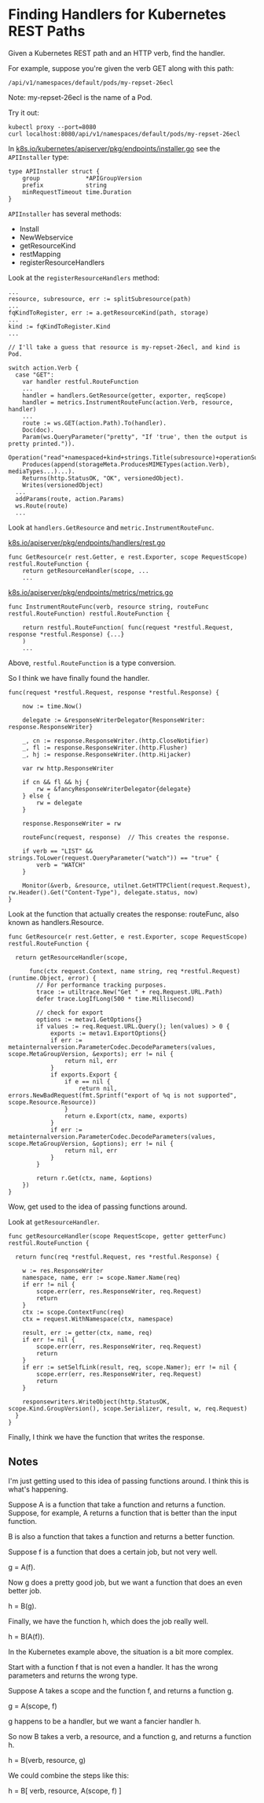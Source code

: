 # Finding Handlers for Kubernetes REST Paths

Given a Kubernetes REST path and an HTTP verb, find the handler.

For example, suppose you're given the verb GET along with this path:

    /api/v1/namespaces/default/pods/my-repset-26ecl

Note: my-repset-26ecl is the name of a Pod.

Try it out:

    kubectl proxy --port=8080
    curl localhost:8080/api/v1/namespaces/default/pods/my-repset-26ecl

In
[k8s.io/kubernetes/apiserver/pkg/endpoints/installer.go](https://github.com/kubernetes/apiserver/blob/51bebaffa01be9dc28195140da276c2f39a10cd4/pkg/endpoints/installer.go)
see the `APIInstaller` type:

    type APIInstaller struct {
	    group             *APIGroupVersion
	    prefix            string
	    minRequestTimeout time.Duration
	}

`APIInstaller` has several methods:

* Install
* NewWebservice
* getResourceKind
* restMapping
* registerResourceHandlers

Look at the `registerResourceHandlers` method:

    ...
    resource, subresource, err := splitSubresource(path)
    ...
    fqKindToRegister, err := a.getResourceKind(path, storage)
	...
	kind := fqKindToRegister.Kind
    ...

    // I'll take a guess that resource is my-repset-26ecl, and kind is Pod.

    switch action.Verb {
	  case "GET":
        var handler restful.RouteFunction
		...
        handler = handlers.GetResource(getter, exporter, reqScope)
        handler = metrics.InstrumentRouteFunc(action.Verb, resource, handler)
        ...
        route := ws.GET(action.Path).To(handler).
        Doc(doc).
        Param(ws.QueryParameter("pretty", "If 'true', then the output is pretty printed.")).
        Operation("read"+namespaced+kind+strings.Title(subresource)+operationSuffix).
        Produces(append(storageMeta.ProducesMIMETypes(action.Verb), mediaTypes...)...).
        Returns(http.StatusOK, "OK", versionedObject).
        Writes(versionedObject)
      ...
      addParams(route, action.Params)
      ws.Route(route)
      ...

Look at `handlers.GetResource` and `metric.InstrumentRouteFunc`.

[k8s.io/apiserver/pkg/endpoints/handlers/rest.go](https://github.com/kubernetes/kubernetes/tree/2bb1e7581544b9bd059eafe6ac29775332e5a1d6/staging/src/k8s.io/apiserver/pkg/endpoints/handlers/rest.go)

    func GetResource(r rest.Getter, e rest.Exporter, scope RequestScope) restful.RouteFunction {
	    return getResourceHandler(scope, ...
        ...

[k8s.io/apiserver/pkg/endpoints/metrics/metrics.go](https://github.com/kubernetes/kubernetes/blob/3e3133bc596b48d78f3d0e6825de5ec7d96517eb/staging/src/k8s.io/apiserver/pkg/endpoints/metrics/metrics.go)

    func InstrumentRouteFunc(verb, resource string, routeFunc restful.RouteFunction) restful.RouteFunction {

	    return restful.RouteFunction( func(request *restful.Request, response *restful.Response) {...}
        )
        ...

Above, `restful.RouteFunction` is a type conversion.

So I think we have finally found the handler.


    func(request *restful.Request, response *restful.Response) {

		now := time.Now()

		delegate := &responseWriterDelegator{ResponseWriter: response.ResponseWriter}

		_, cn := response.ResponseWriter.(http.CloseNotifier)
		_, fl := response.ResponseWriter.(http.Flusher)
		_, hj := response.ResponseWriter.(http.Hijacker)

		var rw http.ResponseWriter

		if cn && fl && hj {
			rw = &fancyResponseWriterDelegator{delegate}
		} else {
			rw = delegate
		}

		response.ResponseWriter = rw

		routeFunc(request, response)  // This creates the response.

		if verb == "LIST" && strings.ToLower(request.QueryParameter("watch")) == "true" {
			verb = "WATCH"
		}

		Monitor(&verb, &resource, utilnet.GetHTTPClient(request.Request), rw.Header().Get("Content-Type"), delegate.status, now)
	}



Look at the function that actually creates the response: routeFunc, also known as handlers.Resource.

    func GetResource(r rest.Getter, e rest.Exporter, scope RequestScope) restful.RouteFunction {

	  return getResourceHandler(scope,

		  func(ctx request.Context, name string, req *restful.Request) (runtime.Object, error) {
			// For performance tracking purposes.
			trace := utiltrace.New("Get " + req.Request.URL.Path)
			defer trace.LogIfLong(500 * time.Millisecond)

			// check for export
			options := metav1.GetOptions{}
			if values := req.Request.URL.Query(); len(values) > 0 {
				exports := metav1.ExportOptions{}
				if err := metainternalversion.ParameterCodec.DecodeParameters(values, scope.MetaGroupVersion, &exports); err != nil {
					return nil, err
				}
				if exports.Export {
					if e == nil {
						return nil, errors.NewBadRequest(fmt.Sprintf("export of %q is not supported", scope.Resource.Resource))
					}
					return e.Export(ctx, name, exports)
				}
				if err := metainternalversion.ParameterCodec.DecodeParameters(values, scope.MetaGroupVersion, &options); err != nil {
					return nil, err
				}
			}

			return r.Get(ctx, name, &options)
		})
    }

Wow, get used to the idea of passing functions around.

Look at `getResourceHandler`.

    func getResourceHandler(scope RequestScope, getter getterFunc) restful.RouteFunction {

	  return func(req *restful.Request, res *restful.Response) {

		w := res.ResponseWriter
		namespace, name, err := scope.Namer.Name(req)
		if err != nil {
			scope.err(err, res.ResponseWriter, req.Request)
			return
		}
		ctx := scope.ContextFunc(req)
		ctx = request.WithNamespace(ctx, namespace)

		result, err := getter(ctx, name, req)
		if err != nil {
			scope.err(err, res.ResponseWriter, req.Request)
			return
		}
		if err := setSelfLink(result, req, scope.Namer); err != nil {
			scope.err(err, res.ResponseWriter, req.Request)
			return
		}

		responsewriters.WriteObject(http.StatusOK, scope.Kind.GroupVersion(), scope.Serializer, result, w, req.Request)
	  }
    }

Finally, I think we have the function that writes the response.

## Notes

I'm just getting used to this idea of passing functions around.
I think this is what's happening.

Suppose A is a function that take a function and returns a function.
Suppose, for example, A returns a function that is better than the input function.

B is also a function that takes a function and returns a better function.

Suppose f is a function that does a certain job, but not very well.

g = A(f).

Now g does a pretty good job, but we want a function that does an even better job.

h = B(g).

Finally, we have the function h, which does the job really well.

h = B(A(f)).

In the Kubernetes example above, the situation is a bit more complex.

Start with a function f that is not even a handler. It has the wrong parameters and returns the wrong type.

Suppose A takes a scope and the function f, and returns a function g.

g = A(scope, f)

g happens to be a handler, but we want a fancier handler h.

So now B takes a verb, a resource, and a function g, and returns a function h.

h = B(verb, resource, g)

We could combine the steps like this:

h = B[ verb, resource, A(scope, f) ]



























